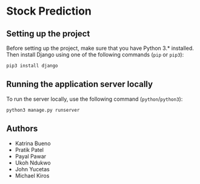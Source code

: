 # Stock Prediction

## Setting up the project
Before setting up the project, make sure that you have Python 3.* installed. Then install Django using one of the following commands (`pip` or `pip3`):

```
pip3 install django
```

## Running the application server locally
To run the server locally, use the following command (`python`/`python3`):

```
python3 manage.py runserver
```

## Authors
* Katrina Bueno
* Pratik Patel
* Payal Pawar
* Ukoh Ndukwo
* John Yucetas
* Michael Kiros